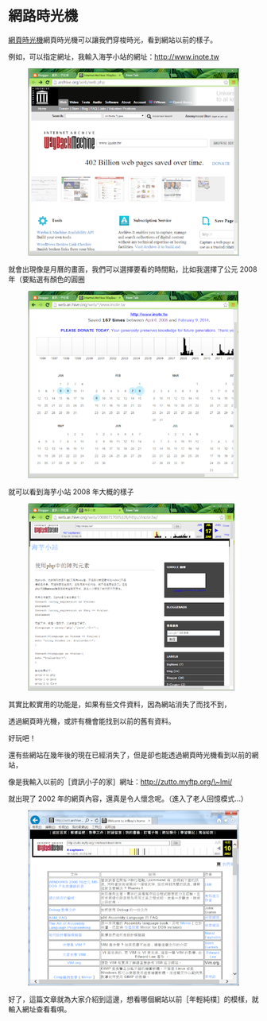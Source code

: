 # 網路時光機

[網頁時光機](http://www.google.com/url?q=http%3A%2F%2Farchive.org%2Fweb%2Fweb.php\&sa=D\&sntz=1\&usg=AOvVaw17rTk8UT50Ew-khyyd6U-6)網頁時光機可以讓我們穿梭時光，看到網站以前的樣子。

例如，可以指定網址，我輸入海芋小站的網址：http://www.inote.tw

<figure><img src="../.gitbook/assets/image (2) (1).png" alt=""><figcaption></figcaption></figure>

就會出現像是月曆的畫面，我們可以選擇要看的時間點，比如我選擇了公元 2008 年（要點選有顏色的圓圈



<figure><img src="../.gitbook/assets/image (1) (2).png" alt=""><figcaption></figcaption></figure>

就可以看到海芋小站 2008 年大概的樣子



<figure><img src="../.gitbook/assets/image (10).png" alt=""><figcaption></figcaption></figure>



其實比較實用的功能是，如果有些文件資料，因為網站消失了而找不到，

透過網頁時光機，或許有機會能找到以前的舊有資料。

好玩吧！

還有些網站在幾年後的現在已經消失了，但是卻也能透過網頁時光機看到以前的網站，

像是我輸入以前的［資訊小子的家］網址：http://zutto.myftp.org/\~lmi/

就出現了 2002 年的網頁內容，還真是令人懷念呢。（進入了老人回憶模式...）



<figure><img src="../.gitbook/assets/image (9) (1).png" alt=""><figcaption></figcaption></figure>



好了，這篇文章就為大家介紹到這邊，想看哪個網站以前［年輕純樸］的模樣，就輸入網址查看看唄。
